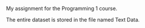 My assignment for the Programming 1 course.

The entire dataset is stored in the file named Text Data.
